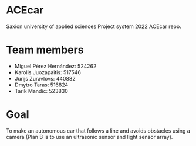 ﻿# ACEcar
Saxion university of applied sciences Project system 2022 ACEcar repo. 

# Team members
- Miguel Pérez Hernández: 524262
- Karolis Juozapaitis: 517546
- Jurijs Zuravlovs: 440882
- Dmytro Taras: 516824
- Tarik Mandic: 523830

# Goal
To make an autonomous car that follows a line and avoids obstacles using a camera (Plan B is to use an ultrasonic sensor and light sensor array).
